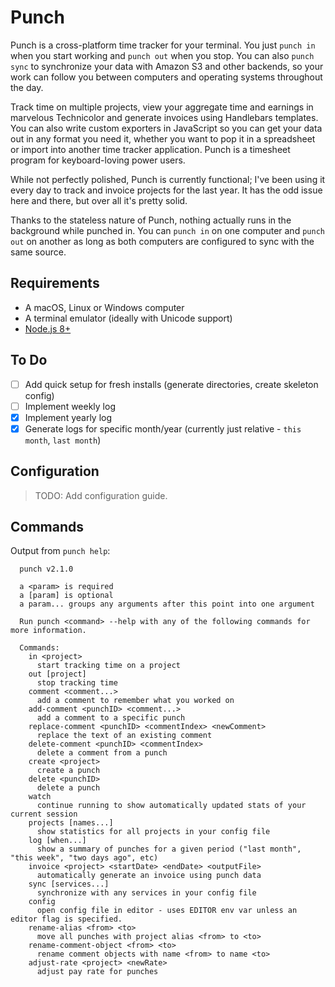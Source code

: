 # Punch

Punch is a cross-platform time tracker for your terminal. You just `punch in` when you start working and `punch out` when you stop. You can also `punch sync` to synchronize your data with Amazon S3 and other backends, so your work can follow you between computers and operating systems throughout the day. 

Track time on multiple projects, view your aggregate time and earnings in marvelous Technicolor and generate invoices using Handlebars templates. You can also write custom exporters in JavaScript so you can get your data out in any format you need it, whether you want to pop it in a spreadsheet or import into another time tracker application. Punch is a timesheet program for keyboard-loving power users.

While not perfectly polished, Punch is currently functional; I've been using it every day to track and invoice projects for the last year. It has the odd issue here and there, but over all it's pretty solid.

Thanks to the stateless nature of Punch, nothing actually runs in the background while punched in. You can `punch in` on one computer and `punch out` on another as long as both computers are configured to sync with the same source.

## Requirements

- A macOS, Linux or Windows computer
- A terminal emulator (ideally with Unicode support)
- [Node.js 8+](https://nodejs.org/en/)

## To Do

- [ ] Add quick setup for fresh installs (generate directories, create skeleton config)
- [ ] Implement weekly log
- [X] Implement yearly log
- [X] Generate logs for specific month/year (currently just relative - `this month`, `last month`)

## Configuration

> TODO: Add configuration guide.

## Commands

Output from `punch help`:

```
  punch v2.1.0

  a <param> is required
  a [param] is optional
  a param... groups any arguments after this point into one argument

  Run punch <command> --help with any of the following commands for more information.

  Commands:
    in <project>
      start tracking time on a project
    out [project]
      stop tracking time
    comment <comment...>
      add a comment to remember what you worked on
    add-comment <punchID> <comment...>
      add a comment to a specific punch
    replace-comment <punchID> <commentIndex> <newComment>
      replace the text of an existing comment
    delete-comment <punchID> <commentIndex>
      delete a comment from a punch
    create <project>
      create a punch
    delete <punchID>
      delete a punch
    watch
      continue running to show automatically updated stats of your current session
    projects [names...]
      show statistics for all projects in your config file
    log [when...]
      show a summary of punches for a given period ("last month", "this week", "two days ago", etc)
    invoice <project> <startDate> <endDate> <outputFile>
      automatically generate an invoice using punch data
    sync [services...]
      synchronize with any services in your config file
    config
      open config file in editor - uses EDITOR env var unless an editor flag is specified.
    rename-alias <from> <to>
      move all punches with project alias <from> to <to>
    rename-comment-object <from> <to>
      rename comment objects with name <from> to name <to>
    adjust-rate <project> <newRate>
      adjust pay rate for punches
```